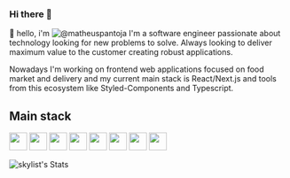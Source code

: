 ### Hi there 👋

<!--
**skylist/skylist** is a ✨ _special_ ✨ repository because its `README.md` (this file) appears on your GitHub profile.

Here are some ideas to get you started:

- 🔭 I’m currently working on ...
- 🌱 I’m currently learning ...
- 👯 I’m looking to collaborate on ...
- 🤔 I’m looking for help with ...
- 💬 Ask me about ...
- 📫 How to reach me: ...
- 😄 Pronouns: ...
- ⚡ Fun fact: ...
-->
🫡 hello, i'm ![@matheuspantoja](https://www.instagram.com/matheuspantoja/)
I'm a software engineer passionate about technology looking for new problems to solve. Always looking to deliver maximum value to the customer creating robust applications.

Nowadays I'm working on frontend web applications focused on food market and delivery and my current main stack is React/Next.js and tools from this ecosystem like Styled-Components and Typescript.

## Main stack
<img loading="lazy" src="https://cdn.jsdelivr.net/gh/devicons/devicon@latest/icons/react/react-original-wordmark.svg" height="32" width="32"/>
<img loading="lazy" src="https://cdn.jsdelivr.net/gh/devicons/devicon@latest/icons/nextjs/nextjs-original-wordmark.svg" height="32" width="32"/>
<img loading="lazy" src="https://cdn.jsdelivr.net/gh/devicons/devicon@latest/icons/typescript/typescript-original.svg" height="32" width="32"/>
<img loading="lazy" src="https://cdn.jsdelivr.net/gh/devicons/devicon@latest/icons/javascript/javascript-original.svg" height="32" width="32"/>
<img loading="lazy" src="https://cdn.jsdelivr.net/gh/devicons/devicon@latest/icons/tailwindcss/tailwindcss-original-wordmark.svg" height="32" width="32"/>
<img loading="lazy" src="https://cdn.jsdelivr.net/gh/devicons/devicon@latest/icons/docker/docker-plain-wordmark.svg" height="32" width="32"/>
<img loading="lazy" src="https://cdn.jsdelivr.net/gh/devicons/devicon@latest/icons/terraform/terraform-original-wordmark.svg" height="32" width="32"/>
<img loading="lazy" src="https://cdn.jsdelivr.net/gh/devicons/devicon@latest/icons/amazonwebservices/amazonwebservices-original-wordmark.svg" height="32" width="32"/>
          
          
          
          
          
          
          
          

![skylist's Stats](https://github-readme-stats.vercel.app/api?username=skylist&theme=react&show_icons=true&hide_border=true&count_private=true)
